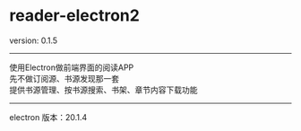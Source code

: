 # reader-electron2
version: 0.1.5
***
使用Electron做前端界面的阅读APP  
先不做订阅源、书源发现那一套  
提供书源管理、按书源搜索、书架、章节内容下载功能
***

electron 版本：20.1.4